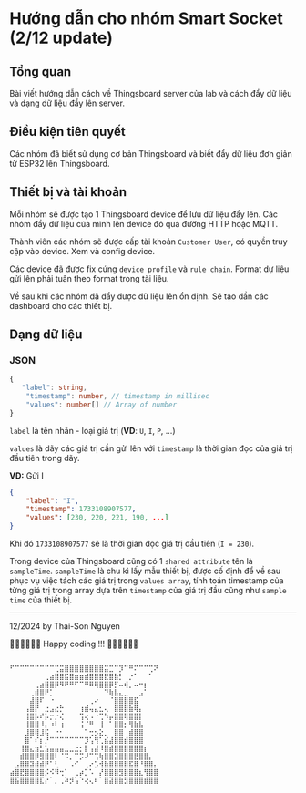 # Hướng dẫn cho nhóm Smart Socket (2/12 update)
 
## Tổng quan

Bài viết hướng dẫn cách về Thingsboard server của lab và cách đẩy dữ liệu và dạng dữ liệu đẩy lên server.

## Điều kiện tiên quyết

Các nhóm đã biết sử dụng cơ bản Thingsboard và biết đẩy dữ liệu đơn giản từ ESP32 lên Thingsboard.

## Thiết bị và tài khoản

Mỗi nhóm sẽ được tạo 1 Thingsboard device để lưu dữ liệu đẩy lên. Các nhóm đẩy dữ liệu của mình lên device đó qua đường HTTP hoặc MQTT.

Thành viên các nhóm sẽ được cấp tài khoản `Customer User`, có quyền truy cập vào device. Xem và config device.

Các device đã được fix cứng `device profile` và `rule chain`. Format dự liệu gửi lên phải tuân theo format trong tài liệu.

Về sau khi các nhóm đã đẩy được dữ liệu lên ổn định. Sẽ tạo dần các dashboard cho các thiết bị.

## Dạng dữ liệu

### JSON

```ts
{
   "label": string, 
    "timestamp": number, // timestamp in millisec
    "values": number[] // Array of number
}
```

`label` là tên nhãn - loại giá trị (**VD**: `U`, `I`, `P`, ...)

`values` là dãy các giá trị cần gửi lên với `timestamp` là thời gian đọc của giá trị đầu tiên trong dãy.

**VD:** Gửi I

```JSON
{
    "label": "I",
    "timestamp": 1733108907577,
    "values": [230, 220, 221, 190, ...]
}
```

Khi đó `1733108907577` sẽ là thời gian đọc giá trị đầu tiên (`I = 230`). 

Trong device của Thingsboard cũng có 1 `shared attribute` tên là `sampleTime`. `sampleTime` là chu kì lấy mẫu thiết bị, được cố định để về sau phục vụ việc tách các giá trị trong `values array`, tính toán timestamp của từng giá trị trong array dựa trên `timestamp` của giá trị đầu cũng như `sample time` của thiết bị.

***

12/2024 by Thai-Son Nguyen

 🧑‍💻🧑‍💻🧑‍💻 Happy coding !!! 🧑‍💻🧑‍💻🧑‍💻


```

⠋⠉⠉⠉⠉⠉⠉⠉⠉⢉⣭⣿⣿⣿⣿⣿⣿⣿⣿⣭⣉⠉⡹⠉⠛⠍⠉⠉⢉⠝
⠀⠀⠀⠀⠀⠀⠀⢀⣴⣿⣿⣯⣿⣶⣶⣾⣿⣿⣿⣟⣿⣷⡃⠀⡐⠁⠀⠀⠁⠀
⠀⠀⠀⠀⠀⢀⣴⣿⣿⡿⠻⠟⠛⠋⠉⠛⠿⢿⣿⣿⡿⡋⠤⢾⡀⠤⠒⡆⠀⠀
⠀⠀⠀⠀⢀⣾⣿⠟⡁⠀⠀⠀⠀⠀⠀⠀⠀⠀⠀⠙⢷⣧⣄⣀⠀⠀⣠⠁⠀⠀
⠀⠀⠀⠀⣼⣿⠏⠀⠐⠀⠀⠀⠀⠀⠀⠀⢀⠔⠀⠀⠈⣿⣿⣿⣿⣯⠀⠀⠀⠀
⠀⠀⠀⢠⣿⡟⠀⣐⣠⣔⡓⠀⠀⠀⢰⣾⢤⣄⣂⢄⠀⣿⣿⣿⣷⢿⡄⠀⠀⠀
⠀⠀⠀⢸⣿⡧⠞⡥⡒⡐⢌⠀⠀⠀⢩⢔⠠⠐⢉⠳⡤⣿⣿⢿⣿⣿⡇⠀⠀⠀
⠀⠀⠀⢸⣿⣿⠸⡄⠰⠇⢰⠀⠀⠀⢨⠈⠛⠀⢸⠀⠁⣿⣿⡂⢻⣷⣧⠀⠀⠀
⠀⠀⠀⣸⣿⢿⣸⢯⠀⠐⠂⠀⠀⠀⠀⠁⢒⡢⣕⡀⠀⣿⣿⠀⣾⣿⣿⠀⠀⠀
⠀⠀⠀⣿⠁⠎⡆⡘⠉⠉⠉⠉⠉⠉⠉⡹⢡⢻⢁⣮⣼⣿⣿⣾⣿⣿⣿⠀⠀⠀
⠀⠀⢸⣿⣄⣲⣃⣡⣤⣤⣤⣀⣀⣐⡂⡇⢠⣼⠸⣿⣾⣿⣿⣿⣿⣿⣿⡆⠀⠀
⠀⠀⣾⣿⣿⡿⣻⣿⣿⠇⠈⠩⡀⠉⡩⠜⠉⢩⢷⣿⣿⣽⣿⣿⣿⣟⣿⣿⡄⠀
⠀⣠⣿⣿⣽⣾⣾⡟⠁⢃⠀⠀⠠⠊⠀⢀⠔⡡⢺⣷⣿⣿⣿⣿⣯⣿⠘⣿⣿⡄
⣴⣿⣟⣿⣿⣿⣿⡪⠪⠻⢒⠁⠀⢀⡴⡁⠡⠀⡜⣿⣿⣿⣻⣿⣿⣿⣆⢻⣿⣿
⣿⣯⣿⣿⣿⣿⣏⡔⠁⡀⢀⠵⡺⢡⠑⢔⢄⠆⠁⣿⣽⣿⣷⣻⣿⣿⣿⣾⣿⣿
```